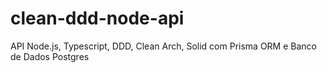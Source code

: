 # clean-ddd-node-api

API Node.js, Typescript, DDD, Clean Arch, Solid com Prisma ORM e Banco de Dados Postgres
